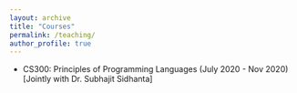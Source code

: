 ```yaml
---
layout: archive
title: "Courses"
permalink: /teaching/
author_profile: true
---
```

* CS300: Principles of Programming Languages (July 2020 - Nov 2020) [Jointly with Dr. Subhajit Sidhanta]


